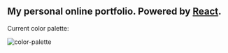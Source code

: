 ## My personal online portfolio. Powered by [React](https://reactjs.org/).

<!-- Can be found at [latif.dev](https://latif.dev/). -->

Current color palette: 

![color-palette](https://github.com/boywontcry/portfolio/blob/macaron/color-palette.png?raw=true)
